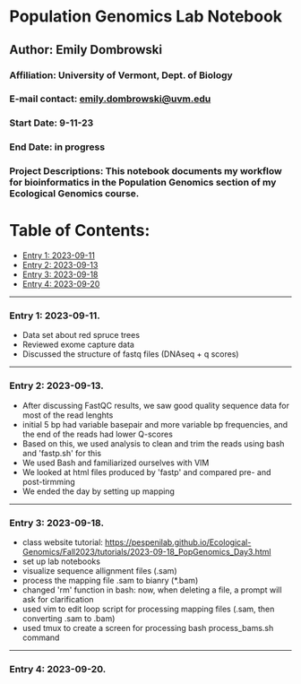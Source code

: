 # Population Genomics Lab Notebook

## Author: Emily Dombrowski
### Affiliation: University of Vermont, Dept. of Biology
### E-mail contact: emily.dombrowski@uvm.edu


### Start Date: 9-11-23
### End Date: in progress
### Project Descriptions: This notebook documents my workflow for bioinformatics in the Population Genomics section of my Ecological Genomics course.





# Table of Contents:   
* [Entry 1: 2023-09-11](#id-section1)
* [Entry 2: 2023-09-13](#id-section2)
* [Entry 3: 2023-09-18](#id-section3)
* [Entry 4: 2023-09-20](#id-section4)


------    
<div id='id-section1'/>   


### Entry 1: 2023-09-11.

- Data set about red spruce trees 
- Reviewed exome capture data
- Discussed the structure of fastq files (DNAseq + q scores)




------    
<div id='id-section2'/>   


### Entry 2: 2023-09-13.  

- After discussing FastQC results, we saw good quality sequence data for most of the read lenghts
- initial 5 bp had variable basepair and more variable bp frequencies, and the end of the reads had lower Q-scores
- Based on this, we used analysis to clean and trim the reads using  bash and 'fastp.sh' for this
- We used Bash and familiarized ourselves with VIM
- We looked at html files produced by 'fastp' and compared pre- and post-tirmming
- We ended the day by setting up mapping 


------    
<div id='id-section3'/>   


### Entry 3: 2023-09-18.

- class website tutorial: https://pespenilab.github.io/Ecological-Genomics/Fall2023/tutorials/2023-09-18_PopGenomics_Day3.html
- set up lab notebooks
- visualize sequence allignment files (.sam)
- process the mapping file .sam to bianry (*.bam)
- changed 'rm' function in bash: now, when deleting a file, a prompt will ask for clarification
- used vim to edit loop script for processing mapping files (.sam, then converting .sam to .bam)
- used tmux to create a screen for processing bash process_bams.sh command


------    
<div id='id-section4'/>   


### Entry 4: 2023-09-20.